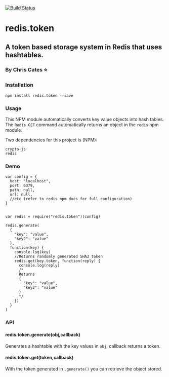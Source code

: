 [![Build Status](https://travis-ci.org/ChrisCates/redis.token.svg?branch=master)](https://travis-ci.org/ChrisCates/redis.token)

# redis.token
## A token based storage system in Redis that uses hashtables.
### By Chris Cates :star:

### Installation
```
npm install redis.token --save
```

### Usage

This NPM module automatically converts key value objects into hash tables.
The `Redis.GET` command automatically returns an object in the `redis` npm module.

Two dependencies for this project is (NPM):

```
crypto-js
redis
```

### Demo

```
var config = {
  host: "localhost",
  port: 6379,
  path: null,
  url: null,
  //etc (refer to redis npm docs for full configuration)
}


var redis = require("redis.token")(config)

redis.generate(
  {
    "key": "value",
    "key2": "value"
  },
  function(key) {
    console.log(key)
    //Returns randomly generated SHA3 token
    redis.get(key.token, function(reply) {
      console.log(reply)
      /*
      Returns
      {
        "key": "value",
        "key2": "value"
      }
      */
    })
  }
)
```

### API

#### redis.token.generate(obj,callback)

Generates a hashtable with the key values in `obj`, callback returns a token.

#### redis.token.get(token,callback)

With the token generated in `.generate()` you can retrieve the object stored.
